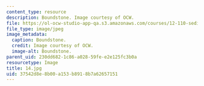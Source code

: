 ```yaml
---
content_type: resource
description: Boundstone. Image courtesy of OCW.
file: https://ol-ocw-studio-app-qa.s3.amazonaws.com/courses/12-110-sedimentary-geology-fall-2004/37542d8e8b00a153b8918b7a62657151_14.jpg
file_type: image/jpeg
image_metadata:
  caption: Boundstone.
  credit: Image courtesy of OCW.
  image-alt: Boundstone.
parent_uid: 230dd682-1c86-a028-59fe-e2e125fc3b0a
resourcetype: Image
title: 14.jpg
uid: 37542d8e-8b00-a153-b891-8b7a62657151
---
```

